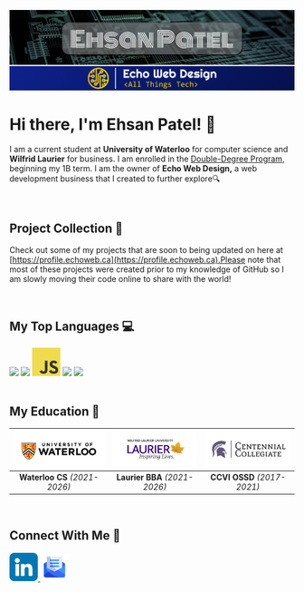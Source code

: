 ![Banner](https://github.com/EhsanPatel/EhsanPatel/blob/master/Banner%20(Mixed).png?raw=true")



# Hi there, I'm Ehsan Patel! 👋
I am a current student at **University of Waterloo** for computer science and **Wilfrid Laurier** for business. I am enrolled in the [Double-Degree Program](https://www.wlu.ca/programs/business-and-economics/undergraduate/business-bba-and-computer-science-bcs-uw/index.html), beginning my 1B term. I am the owner of **Echo Web Design,** a web development business that I created to further explore🔍

<br>

## Project Collection 📓
Check out some of my projects that are soon to being updated on here at [https://profile.echoweb.ca](https://profile.echoweb.ca).Please note that most of these projects were created prior to my knowledge of GitHub so I am slowly moving their code online to share with the world!

<br>

## My Top Languages 💻
<div>
  <img width='10%' src="https://upload.wikimedia.org/wikipedia/commons/thumb/c/c3/Python-logo-notext.svg/1200px-Python-logo-notext.svg.png">
  <img width='10%' src="https://plumbr.io/app/uploads/2019/06/java.png">
  <img width='10%' src="https://raw.githubusercontent.com/voodootikigod/logo.js/master/js.png"/>
  <img width='10%' src="https://upload.wikimedia.org/wikipedia/commons/thumb/c/c1/Racket-logo.svg/1200px-Racket-logo.svg.png"/>
  <img width='10%' src="https://upload.wikimedia.org/wikipedia/commons/thumb/c/cf/Lua-Logo.svg/1024px-Lua-Logo.svg.png"/>
</div>

<br>

## My Education 📖
<!--
<div>
<img src="https://github.com/EhsanPatel/EhsanPatel/blob/master/Waterloo.png?raw=true" width='32%'>
<img src="https://github.com/EhsanPatel/EhsanPatel/blob/master/Laurier.png?raw=true" width='32%'>
<img src="https://github.com/EhsanPatel/EhsanPatel/blob/master/CCVI.png?raw=true" width='32%'>
</div>-->



| <img src="https://github.com/EhsanPatel/EhsanPatel/blob/master/Waterloo.png?raw=true"> | <img src="https://github.com/EhsanPatel/EhsanPatel/blob/master/Laurier.png?raw=true"> | <img src="https://github.com/EhsanPatel/EhsanPatel/blob/master/CCVI.png?raw=true"> |
| :----: | :----: | :----: |
| **Waterloo CS** *(2021-2026)* | **Laurier BBA** *(2021-2026)* | **CCVI OSSD** *(2017-2021)* |

<br>

## Connect With Me 🔗
  <a href="https://www.linkedin.com/in/ehsan-patel/"><img src="https://github.com/EhsanPatel/EhsanPatel/blob/master/LinkedIn.png?raw=true" width='10%'>
  </a>
  <a href="mailto:ehsanpatel@echoweb.ca">
    <img src="https://github.com/EhsanPatel/EhsanPatel/blob/master/Email.png?raw=true" width='10%'>
  </a>
